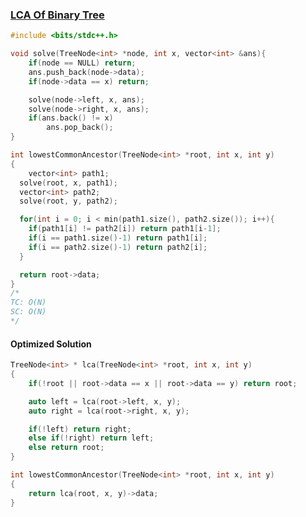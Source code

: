 ### [LCA Of Binary Tree](https://www.codingninjas.com/studio/problems/lca-of-binary-tree_8230760?challengeSlug=striver-sde-challenge&leftPanelTab=0)

```cpp
#include <bits/stdc++.h> 

void solve(TreeNode<int> *node, int x, vector<int> &ans){
	if(node == NULL) return;
	ans.push_back(node->data);
	if(node->data == x) return;

	solve(node->left, x, ans);
	solve(node->right, x, ans);
	if(ans.back() != x)
		ans.pop_back();
}

int lowestCommonAncestor(TreeNode<int> *root, int x, int y)
{
	vector<int> path1;
  solve(root, x, path1);
  vector<int> path2;
  solve(root, y, path2);

  for(int i = 0; i < min(path1.size(), path2.size()); i++){
    if(path1[i] != path2[i]) return path1[i-1];
    if(i == path1.size()-1) return path1[i];
    if(i == path2.size()-1) return path2[i];
  }

  return root->data;
}
/*
TC: O(N)
SC: O(N)
*/
```

#### Optimized Solution

```cpp
TreeNode<int> * lca(TreeNode<int> *root, int x, int y)
{
	if(!root || root->data == x || root->data == y) return root;

    auto left = lca(root->left, x, y);
    auto right = lca(root->right, x, y);

    if(!left) return right;
    else if(!right) return left;
    else return root;
}

int lowestCommonAncestor(TreeNode<int> *root, int x, int y)
{
	return lca(root, x, y)->data;
}
```